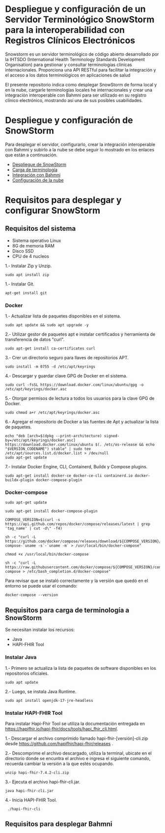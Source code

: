 # Despliegue y configuración de un Servidor Terminológico SnowStorm para la interoperabilidad con Registros Clínicos Electrónicos
Snowstorm es un servidor terminológico de código abierto desarrollado por la IHTSDO (International Health Terminology Standards Development Organisation) para gestionar y consultar terminologías clínicas internacionales. Proporciona una API RESTful para facilitar la integración y el acceso a los datos terminológicos en aplicaciones de salud

El presente repositorio indica como desplegar SnowStorm de forma local y en la nube, cargarle terminologías locales he internacionales y crear una integración interoperable con Bahmni para ser utilizado en su registro clínico electrónico, mostrando así una de sus posibles usabilidades.

# Despliegue y configuración de SnowStorm
Para desplegar el servidor, configurarlo, crear la integración interoperable con Bahmni y subirlo a la nube se debe seguir lo mostrado en los enlaces que están a continuación.
- [Despliegue de SnowStorm](https://github.com/SIMSADIs/Terminology-Server-SnowStorm/blob/deploy-snowstorm/deploy-snowstorm.md)
- [Carga de terminología](https://github.com/SIMSADIs/Terminology-Server-SnowStorm/blob/load-terminology/load-terminology.md)
- [Integración con Bahmni](https://github.com/SIMSADIs/Terminology-Server-SnowStorm/blob/snowstorm-deployment/setup-bahmni.md)
- [Configuración de la nube](https://github.com/SIMSADIs/Servidor-Terminologico-SnowStorm/tree/setting-cloud)


# Requisitos para desplegar y configurar SnowStorm

## Requisitos del sistema

- Sistema operativo Linux
- 8G de memoria RAM
- Disco SSD
- CPU de 4 nucleos

1.- Instalar Zip y Unzip.
```
sudo apt install zip
```
1.- Instalar Git.
```
apt-get install git
```

### Docker

1.- Actualizar lista de paquetes disponibles en el sistema.
```
sudo apt update && sudo apt upgrade -y
```

2.- Utilizar gestor de paquetes apt e instalar certificados y herramienta de transferencia de datos "curl".
```
sudo apt-get install ca-certificates curl
```

3.- Crer un directorio seguro para llaves de repositorios APT.
```
sudo install -m 0755 -d /etc/apt/keyrings
```

4.- Descargar y guardar clave GPG de Docker en el sistema.
```
sudo curl -fsSL https://download.docker.com/linux/ubuntu/gpg -o /etc/apt/keyrings/docker.asc
```

5.- Otorgar permisos de lectura a todos los usuarios para la clave GPG de Docker.
```
sudo chmod a+r /etc/apt/keyrings/docker.asc
```

6.- Agregar el repositorio de Docker a las fuentes de Apt y actualizar la lista de paquetes.
```
echo "deb [arch=$(dpkg --print-architecture) signed-by=/etc/apt/keyrings/docker.asc] https://download.docker.com/linux/ubuntu $(. /etc/os-release && echo "$VERSION_CODENAME") stable" | sudo tee /etc/apt/sources.list.d/docker.list > /dev/null
sudo apt-get update
```

7.- Instalar Docker Engine, CLI, Containerd, Buildx y Compose plugins.
```
sudo apt-get install docker-ce docker-ce-cli containerd.io docker-buildx-plugin docker-compose-plugin
```

### Docker-compose

```
sudo apt-get update
```
```
sudo apt-get install docker-compose-plugin
```

```
COMPOSE_VERSION=$(curl -s https://api.github.com/repos/docker/compose/releases/latest | grep 'tag_name' | cut -d\" -f4)
```
```
sh -c "curl -L https://github.com/docker/compose/releases/download/${COMPOSE_VERSION}/docker-compose-`uname -s`-`uname -m` > /usr/local/bin/docker-compose"
```
```
chmod +x /usr/local/bin/docker-compose
```
```
sh -c "curl -L https://raw.githubusercontent.com/docker/compose/${COMPOSE_VERSION}/contrib/completion/bash/docker-compose > /etc/bash_completion.d/docker-compose"
```

Para revisar que se instaló correctamente y la versión que quedó en el entorno se puede usar el comando:

```
docker-compose --version
```


## Requisitos para carga de terminología a SnowStorm

Se necesitan instalar los recursos:
- Java
- HAPI-FHIR Tool
  

### Instalar Java
1.- Primero se actualiza la lista de paquetes de software disponibles en los repositorios oficiales.
```
sudo apt update
```
2.- Luego, se instala Java Runtime.
```
sudo apt install openjdk-17-jre-headless  
```

### Instalar HAPI-FHIR Tool

Para instalar Hapi-Fhir Tool se utiliza la documentación entregada en https://hapifhir.io/hapi-fhir/docs/tools/hapi_fhir_cli.html.

1.- Descargar el archivo comprimido llamado hapi-fhir-[versión]-cli.zip desde https://github.com/hapifhir/hapi-fhir/releases .

2.- Descomprime el archivo descargado, utiliza la terminal, ubicate en el directorio donde se encuntra el archivo e ingresa el siguiente comando, recuerda cambiar la versión a la que estés ocupando.
```
unzip hapi-fhir-7.4.2-cli.zip
```

3.- Ejecuta el archivo hapi-fhir-cli.jar.
```
java hapi-fhir-cli.jar
```

4.- Inicia HAPI-FHIR Tool.
```
 ./hapi-fhir-cli
```

## Requisitos para desplegar Bahmni

